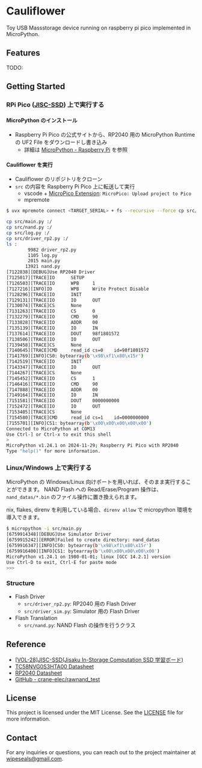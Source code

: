 # Cauliflower

Toy USB Massstorage device running on raspberry pi pico implemented in MicroPython.

## Features

TODO:

## Getting Started

### RPi Pico ([JISC-SSD](https://crane-elec.co.jp/products/vol-28/)) 上で実行する

#### MicroPython のインストール

- Raspberry Pi Pico の公式サイトから、RP2040 用の MicroPython Runtime の UF2 File をダウンロードし書き込み
  - 詳細は [MicroPython - Raspberry Pi](https://www.raspberrypi.com/documentation/microcontrollers/micropython.html) を参照

#### Cauliflower を実行

- Cauliflower のリポジトリをクローン
- `src` の内容を Raspberry Pi Pico 上に転送して実行
  - vscode + [MicroPico Extension](https://marketplace.visualstudio.com/items?itemName=paulober.pico-w-go): `MicroPico: Upload project to Pico`
  - mpremote

```bash
$ uvx mpremote connect <TARGET_SERIAL> + fs --recursive --force cp src/main.py src/nand.py src/log.py src/driver_rp2.py :/ + fs ls + soft-reset + run src/main.py + rep

cp src/main.py :/
cp src/nand.py :/
cp src/log.py :/
cp src/driver_rp2.py :/
ls :
        9982 driver_rp2.py
        1105 log.py
        2015 main.py
       13921 nand.py
[7122838][DEBUG]Use RP2040 Driver
[7125017][TRACE]IO      SETUP
[7126503][TRACE]IO      WPB     1
[7127216][INFO]IO       WPB     Write Protect Disable
[7128296][TRACE]IO      INIT
[7129131][TRACE]IO      IO      OUT
[7130074][TRACE]CS      None
[7131263][TRACE]IO      CS      0
[7132279][TRACE]IO      CMD     90
[7133828][TRACE]IO      ADDR    00
[7135139][TRACE]IO      IO      IN
[7137614][TRACE]IO      DOUT    98f1801572
[7138506][TRACE]IO      IO      OUT
[7139458][TRACE]CS      None
[7140645][TRACE]CMD     read_id cs=0    id=98f1801572
[7141769][INFO]CS0: bytearray(b'\x98\xf1\x80\x15r')
[7142519][TRACE]IO      INIT
[7143347][TRACE]IO      IO      OUT
[7144267][TRACE]CS      None
[7145452][TRACE]IO      CS      1
[7146416][TRACE]IO      CMD     90
[7147888][TRACE]IO      ADDR    00
[7149164][TRACE]IO      IO      IN
[7151581][TRACE]IO      DOUT    0000000000
[7152472][TRACE]IO      IO      OUT
[7153405][TRACE]CS      None
[7154580][TRACE]CMD     read_id cs=1    id=0000000000
[7155701][INFO]CS1: bytearray(b'\x00\x00\x00\x00\x00')
Connected to MicroPython at COM13
Use Ctrl-] or Ctrl-x to exit this shell
>
MicroPython v1.24.1 on 2024-11-29; Raspberry Pi Pico with RP2040
Type "help()" for more information.
```

### Linux/Windows 上で実行する

MicroPython の Windows/Linux 向けポートを用いれば、そのまま実行することができます。
NAND Flash への Read/Erase/Program 操作は、 `nand_datas/*.bin` のファイル操作に置き換えられます。

nix, flakes, direnv を利用している場合、`direnv allow` で micropython 環境を導入できます。

```bash
$ micropython -i src/main.py
[6759914348][DEBUG]Use Simulator Driver
[6759915242][ERROR]Failed to create directory: nand_datas
[6759916347][INFO]CS0: bytearray(b'\x98\xf1\x80\x15r')
[6759916400][INFO]CS1: bytearray(b'\x00\x00\x00\x00\x00')
MicroPython v1.24.1 on 1980-01-01; linux [GCC 14.2.1] version
Use Ctrl-D to exit, Ctrl-E for paste mode
>>>
```

### Structure

- Flash Driver
  - `src/driver_rp2.py`: RP2040 用の Flash Driver
  - `src/driver_sim.py`: Simulator 用の Flash Driver
- Flash Translation
  - `src/nand.py`: NAND Flash の操作を行うクラス

## Reference

- [[VOL-28]JISC-SSD(Jisaku In-Storage Computation SSD 学習ボード)](https://crane-elec.co.jp/products/vol-28/)
- [TC58NVG0S3HTA00 Datasheet](https://www.kioxia.com/content/dam/kioxia/newidr/productinfo/datasheet/201910/DST_TC58NVG0S3HTA00-TDE_EN_31435.pdf)
- [RP2040 Datasheet](https://datasheets.raspberrypi.com/rp2040/rp2040-datasheet.pdf)
- [GitHub - crane-elec/rawnand_test](https://github.com/crane-elec/rawnand_test)

## License

This project is licensed under the MIT License. See the [LICENSE](LICENSE) file for more information.

## Contact

For any inquiries or questions, you can reach out to the project maintainer at [wipeseals@gmail.com](mailto:wipeseals@gmail.com).
